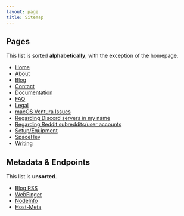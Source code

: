 ```yaml
---
layout: page
title: Sitemap
---
```


## Pages
This list is sorted **alphabetically**, with the exception of the homepage.

- [Home](https://www.sladewatkins.com/)
- [About](https://www.sladewatkins.com/about/)
- [Blog](https://www.sladewatkins.com/blog/)
- [Contact](https://www.sladewatkins.com/contact/)
- [Documentation](https://www.sladewatkins.com/docs/)
- [FAQ](https://www.sladewatkins.com/faq/)
- [Legal](https://www.sladewatkins.com/legal/)
- [macOS Ventura Issues](https://www.sladewatkins.com/macos-ventura-issues/)
- [Regarding Discord servers in my name](https://www.sladewatkins.com/discord/)
- [Regarding Reddit subreddits/user accounts](https://www.sladewatkins.com/reddit/)
- [Setup/Equipment](https://www.sladewatkins.com/setup/)
- [SpaceHey](https://www.sladewatkins.com/spacehey/)
- [Writing](https://www.sladewatkins.com/writing/)

## Metadata & Endpoints
This list is **unsorted**.

- [Blog RSS](https://www.sladewatkins.com/feed.xml)
- [WebFinger](https://www.sladewatkins.com/.well-known/webfinger)
- [NodeInfo](https://www.sladewatkins.com/.well-known/nodeinfo)
- [Host-Meta](https://www.sladewatkins.com/.well-known/host-meta)

